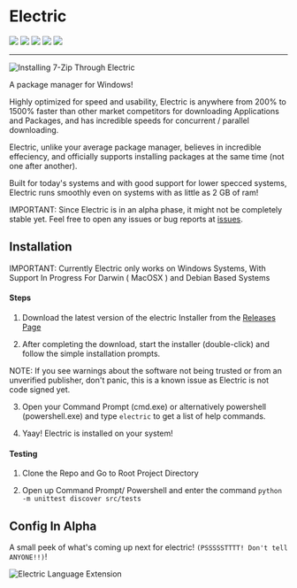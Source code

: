 # Electric

<img src="https://img.shields.io/github/v/tag/TheBossProSniper/Electric-Windows?color=green&label=electric&sort=semver"> <img src="https://img.shields.io/github/license/TheBossProSniper/Electric-Windows?color=pink"> <img src="https://img.shields.io/tokei/lines/github/TheBossProSniper/Electric-Windows?color=white&label=lines%20of%20code"> <img src="https://img.shields.io/github/languages/top/TheBossProSniper/Electric-Windows?color=%230xfffff"> <img src="https://img.shields.io/github/repo-size/TheBossProSniper/Electric?color=orange">
***

![Installing 7-Zip Through Electric]('https://github.com/XtremeDevX/Electric-Windows/blob/dev/assets/installation.gif?raw=true')


A package manager for Windows!

Highly optimized for speed and usability, Electric is anywhere from 200% to 1500% faster than other market competitors for downloading Applications and Packages, and has incredible speeds for concurrent / parallel downloading.

Electric, unlike your average package manager, believes in incredible effeciency, and officially supports installing packages at the same time (not one after another).

Built for today's systems and with good support for lower specced systems, Electric runs smoothly even on systems with as little as 2 GB of ram!

IMPORTANT: Since Electric is in an alpha phase, it might not be completely stable yet. Feel free to open any issues or bug reports at [issues](https://github.com/TheBossProSniper/electric-windows/issues).

## Installation

IMPORTANT: Currently Electric only works on Windows Systems, With Support In Progress For Darwin ( MacOSX ) and Debian Based Systems

#### Steps

1. Download the latest version of the electric Installer from the [Releases Page](https://github.com/TheBossProSniper/electric-windows/releases/tag/v1.0.0-alpha)

2. After completing the download, start the installer (double-click) and follow the simple installation prompts.

NOTE: If you see warnings about the software not being trusted or from an unverified publisher, don't panic, this is a known issue as Electric is not code signed yet.

3. Open your Command Prompt (cmd.exe) or alternatively powershell (powershell.exe) and type `electric` to get a list of help commands.

4. Yaay! Electric is installed on your system!


#### Testing

1. Clone the Repo and Go to Root Project Directory

2. Open up Command Prompt/ Powershell and enter the command ```python -m unittest discover src/tests```

## Config In Alpha
A small peek of what's coming up next for electric! `(PSSSSSTTTT! Don't tell ANYONE!!)`!

![Electric Language Extension](https://github.com/TheBossProSniper/Electric-Windows/blob/master/demostration.gif?raw=true)
